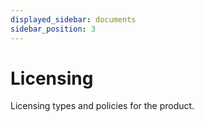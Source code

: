 ```yaml
---
displayed_sidebar: documents
sidebar_position: 3
---
```


# Licensing

Licensing types and policies for the product.
